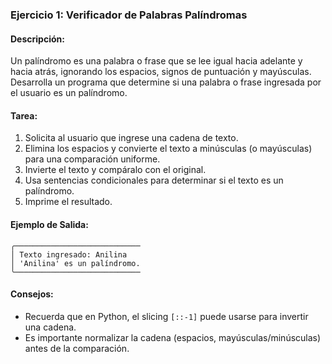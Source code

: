 ### Ejercicio 1: Verificador de Palabras Palíndromas

#### Descripción:
Un palíndromo es una palabra o frase que se lee igual hacia adelante y hacia atrás, ignorando los espacios, signos de puntuación y mayúsculas. Desarrolla un programa que determine si una palabra o frase ingresada por el usuario es un palíndromo.

#### Tarea:
1. Solicita al usuario que ingrese una cadena de texto.
2. Elimina los espacios y convierte el texto a minúsculas (o mayúsculas) para una comparación uniforme.
3. Invierte el texto y compáralo con el original.
4. Usa sentencias condicionales para determinar si el texto es un palíndromo.
5. Imprime el resultado.

#### Ejemplo de Salida:
```plaintext
╭────────────────────────────
│ Texto ingresado: Anilina
│ 'Anilina' es un palíndromo.
╰────────────────────────────
```

#### Consejos:
- Recuerda que en Python, el slicing `[::-1]` puede usarse para invertir una cadena.
- Es importante normalizar la cadena (espacios, mayúsculas/minúsculas) antes de la comparación.